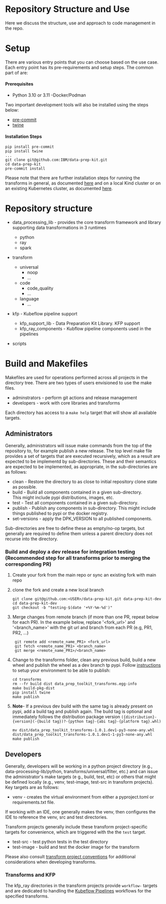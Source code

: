 # Repository Structure and Use 

Here we discuss the structure, use and approach to code management in the repo.
# Setup

There are various entry points that you can choose based on the use case. Each entry point has its pre-requirements and setup steps.
The common part of are:
#### Prerequisites
- Python 3.10 or 3.11 
-Docker/Podman

Two important development tools will also be installed using the steps below:
- [pre-commit](https://pre-commit.com/)
- [twine](https://twine.readthedocs.io/en/stable/) 

#### Installation Steps
```shell
pip install pre-commit
pip install twine
...
git clone git@github.com:IBM/data-prep-kit.git
cd data-prep-kit
pre-commit install
```
Please note that there are further installation steps 
for running the transforms in general, as documented 
[here](../data-processing-lib/ray/README.md) 
and on a local Kind cluster or on an existing Kubernetes 
cluster, as documented [here](../kfp/doc/setup.md).


# Repository structure
* data_processing_lib - provides the core transform framework and library 
supporting data transformations in 3 runtimes
    * python 
    * ray
    * spark
 
* transform
    * universal
        * noop 
        * ...
    * code
        * code_quality
        * ...
    * language
        * ...
* kfp - Kubeflow pipeline support
    * kfp_support_lib - Data Preparation Kit Library. KFP support
    * kfp_ray_components - Kubflow pipeline components used in the pipelines
* scripts


# Build and Makefiles
Makefiles are used for operations performed across all projects in the directory tree.
There are two types of users envisioned to use the make files.  

* adminstrators - perform git actions and release management 
* developers - work with core libraries and transforms

Each directory has access to a `make help` target that will show all available targets.

## Administrators 
Generally, administrators will issue make commands from the top of the repository to, for example
publish a new release.  The top level make file provides a set of targets that 
are executed recursively, which as a result are expected to be implementd by
sub-directories.  These and their semantics are expected to be implemented,
as appropriate, in the sub-directories are as follows:

* clean - Restore the directory to as close to initial repository clone state as possible. 
* build - Build all components contained in a given sub-directory.  
This might include pypi distributions, images, etc.
* test -  Test all components contained in a given sub-directory. 
* publish - Publish any components in sub-directory. 
This might include things published to pypi or the docker registry.
* set-versions - apply the DPK_VERSION to all published components. 

Sub-directories are free to define these as empty/no-op targets, but generally are required
to define them unless a parent directory does not recurse into the directory.

### Build and deploy a dev release for integration testing (Recommended step for all transforms prior to merging the corresponding PR)

1. Create your fork from the main repo or sync an existing fork with main repo
1. clone the fork and create a new local branch
    ```shell
    git clone git@github.com:<USER>/data-prep-kit.git data-prep-kit-dev
    cd data-prep-kit-dev
    git checkout -b "testing-$(date '+%Y-%m-%d')"
    ```
1. Merge changes from remote branch (if more than one PR, repeat below for each PR). In the example below, replace '<fork_url>' and '<branch_name>' with the git url and branch from each PR (e.g, PR1, PR2, ...)
    ```shell
     git remote add <remote_name_PR1> <fork_url> 
     git fetch <remote_name_PR1> <branch_name>
     git merge <remote_name_PR1>/<branch_name>
     ```
1. Change to the transforms folder, clean any previous build, build a new wheel and publish the wheel as a dev branch tp pypi. Follow [instructions](https://packaging.python.org/en/latest/specifications/pypirc/#using-another-package-index) to setup your environment to be able to publish:
    ```shell
    cd transforms
    rm --fr build dist data_prep_toolkit_transforms.egg-info
    make build-pkg-dist
    pip install twine
    make publish
    ```
1. **Note**- If a previous dev build with the same tag is already present on pypi, add a build tag  and publish again. The build tag is optional and immediately follows the distribution package version `({distribution}-{version}(-{build tag})?-{python tag}-{abi tag}-{platform tag}.whl)`

    ```shell
    mv dist/data_prep_toolkit_transforms-1.0.1.dev1-py3-none-any.whl dist/data_prep_toolkit_transforms-1.0.1.dev1-1-py3-none-any.whl 
    make publish
    ```
    

## Developers
Generally, developers will be working in a python project directory
(e.g., data-processing-lib/python, transforms/universal/filter, etc.) 
and can issue the administrator's make targets (e g., build, test, etc)
or others that might be defined locally
(e.g., venv, test-image, test-src in transform projects).
Key targets are as follows:

* venv -  creates the virtual environment from either a pyproject.toml or requirements.txt file.
 
If working with an IDE, one generally makes the venv, then configures the IDE to 
reference the venv, src and test directories.

Transform projects generally include these transform project-specific targets for convenience,
which are triggered with the the `test` target.

* test-src - test python tests in the test directory
* test-image - build and test the docker image for the transform

Please also consult [transform project conventions](../transforms/README.md#transform-project-conventions) for 
additional considerations when developing transforms.

### Transforms and KFP 
The kfp_ray directories in the transform projects provide 
`workflow-` targets and are dedicated to handling the 
[Kubeflow Pipelines](https://github.com/kubeflow/pipelines) 
workflows for the specified transforms.

```

